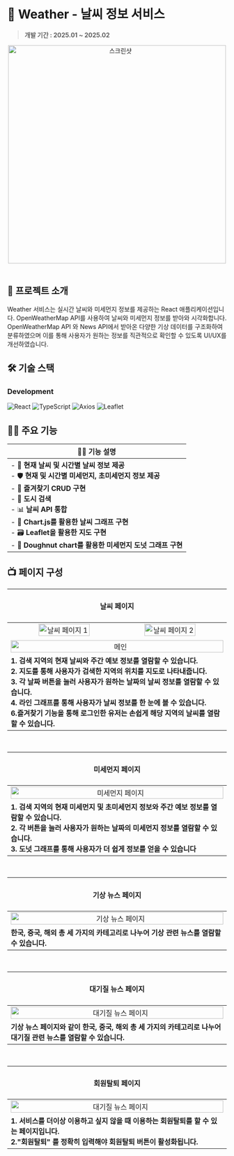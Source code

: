# 🏬 Weather - 날씨 정보 서비스
> **개발 기간 : 2025.01 ~ 2025.02**

<div align="center">
<!-- <img width="100%" height="60%" src="https://github.com/user-attachments/assets/f6be51d4-5653-4998-902f-11f191c7962c" alt="스크린샷"> -->
<img width="500" src="https://github.com/user-attachments/assets/f6be51d4-5653-4998-902f-11f191c7962c" alt="스크린샷">
</div>
<br/>

## 🚀 프로젝트 소개
Weather 서비스는 실시간 날씨와 미세먼지 정보를 제공하는 React 애플리케이션입니다. OpenWeatherMap API를 사용하여 날씨와 미세먼지 정보를 받아와 시각화합니다. <br/>
OpenWeatherMap API 와 News API에서 받아온 다양한 기상 데이터를 구조화하여 분류하였으며 이를 통해 사용자가 원하는 정보를 직관적으로 확인할 수 있도록 UI/UX를 개선하였습니다.
<br/>

## 🛠️ 기술 스택

### Development  
![React](https://img.shields.io/badge/React-61DAFB?logo=react&logoColor=000&style=for-the-badge) 
![TypeScript](https://img.shields.io/badge/TypeScript-3178C6?logo=typescript&logoColor=fff&style=for-the-badge)
![Axios](https://img.shields.io/badge/Axios-5A29E4?logo=axios&logoColor=fff&style=for-the-badge)
![Leaflet](https://img.shields.io/badge/Leaflet-199900?logo=leaflet&logoColor=fff&style=for-the-badge)

## 🙋‍♂️ 주요 기능
| 🙋‍♂️ 기능 설명 |
|--------------|
| - 💾 **현재 날씨 및 시간별 날씨 정보 제공** <br>- 🛡️ **현재 및 시간별 미세먼지, 초미세먼지 정보 제공** <br>- 🧪 **즐겨찾기 CRUD 구현** <br>- 🪪 **도시 검색** <br>- 📊 **날씨 API 통합** <br>- 🎨 **Chart.js를 활용한 날씨 그래프 구현** <br>- 🗃️ **Leaflet을 활용한 지도 구현** <br>- 🚀 **Doughnut chart를 활용한 미세먼지 도넛 그래프 구현** |

## 📺 페이지 구성

| <h4> 날씨 페이지 </h4> |
| :-------------------------------------------: |
| <img width="49%" src="https://github.com/user-attachments/assets/a049be4f-8dc0-4e1d-b903-d8a09be13047" alt="날씨 페이지 1" /> <img width="49%" src="https://github.com/user-attachments/assets/a36ae9ce-c27c-4fbf-a931-5de5f4a244aa" alt="날씨 페이지 2" /> |
| <img width="100%" alt="메인" src="https://github.com/user-attachments/assets/2e501300-58a6-4831-b4e5-0c1379f58007" /> |
| <div align="left"> **1. 검색 지역의 현재 날씨와 주간 예보 정보를 열람할 수 있습니다.** <br/> **2. 지도를 통해 사용자가 검색한 지역의 위치를 지도로 나타내줍니다.** <br/> **3. 각 날짜 버튼을 눌러 사용자가 원하는 날짜의 날씨 정보를 열람할 수 있습니다.** <br/> **4. 라인 그래프를 통해 사용자가 날씨 정보를 한 눈에 볼 수 있습니다.** <br/> **6.즐겨찾기 기능을 통해 로그인한 유저는 손쉽게 해당 지역의 날씨를 열람할 수 있습니다.** </div> |

<br />

| <h4> 미세먼지 페이지 </h4> |
| :-------------------------------------------: |
| <img width="100%" alt="미세먼지 페이지" src="https://github.com/user-attachments/assets/3b6a28b2-f561-4bb5-8748-34b834bd33ce" /> |
| <div align="left"> **1. 검색 지역의 현재 미세먼지 및 초미세먼지 정보와 주간 예보 정보를 열람할 수 있습니다.** <br/> **2. 각 버튼을 눌러 사용자가 원하는 날짜의 미세먼지 정보를 열람할 수 있습니다.** <br/> **3. 도넛 그래프를 통해 사용자가 더 쉽게 정보를 얻을 수 있습니다** </div> |

<br />

| <h4> 기상 뉴스 페이지 </h4> |
| :-------------------------------------------: |
| <img width="100%" alt="기상 뉴스 페이지" src="https://github.com/user-attachments/assets/8936c06f-efb2-4591-bcc4-1ac7003eb80b" /> |
| <div align="left"> **한국, 중국, 해외 총 세 가지의 카테고리로 나누어 기상 관련 뉴스를 열람할 수 있습니다.** </div> |

<br />

| <h4> 대기질 뉴스 페이지 </h4> |
| :-------------------------------------------: |
| <img width="100%" alt="대기질 뉴스 페이지" src="https://github.com/user-attachments/assets/8224ce68-fb35-42d6-bb23-854d55d1f7de" /> |
| <div align="left"> **기상 뉴스 페이지와 같이 한국, 중국, 해외 총 세 가지의 카테고리로 나누어 대기질 관련 뉴스를 열람할 수 있습니다.** </div> |

<br />

| <h4> 회원탈퇴 페이지 </h4> |
| :-------------------------------------------: |
| <img width="100%" alt="대기질 뉴스 페이지" src="https://github.com/user-attachments/assets/d84e43f5-c429-4de5-b8a7-9219691191dc" /> |
| <div align="left"> **1. 서비스를 더이상 이용하고 싶지 않을 때 이용하는 회원탈퇴를 할 수 있는 페이지입니다.** <br/> **2."회원탈퇴" 를 정확히 입력해야 회원탈퇴 버튼이 활성화됩니다.** </div> |
